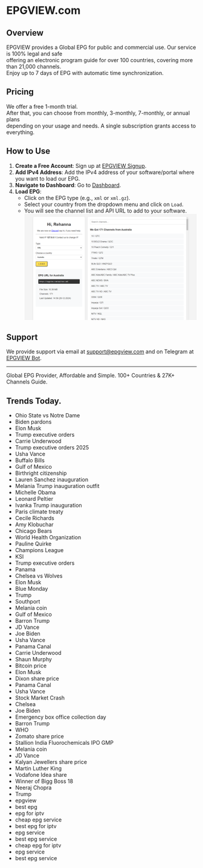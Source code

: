 # EPGVIEW.com



## Overview
EPGVIEW provides a Global EPG for public and commercial use. Our service is 100% legal and safe\
offering an electronic program guide for over 100 countries, covering more than 21,000 channels.\
Enjoy up to 7 days of EPG with automatic time synchronization.

## Pricing
We offer a free 1-month trial. \
After that, you can choose from monthly, 3-monthly, 7-monthly, or annual plans \
depending on your usage and needs. A single subscription grants access to everything.

## How to Use
1. **Create a Free Account**: Sign up at [EPGVIEW Signup](https://epgview.com/signup.php).
2. **Add IPv4 Address**: Add the IPv4 address of your software/portal where you want to load our EPG.
3. **Navigate to Dashboard**: Go to [Dashboard](https://epgview.com/dashboard.php).
4. **Load EPG**:
   - Click on the EPG type (e.g., `xml` or `xml.gz`).
   - Select your country from the dropdown menu and click on `Load`.
   - You will see the channel list and API URL to add to your software.
![EPGVIEW](img/dashboard.png)
## Support
We provide support via email at [support@epgview.com](mailto:support@epgview.com) and on Telegram at [EPGVIEW Bot](https://t.me/epgview_bot).

---

Global EPG Provider, Affordable and Simple. 100+ Countries & 27K+ Channels Guide.

## Trends Today.

- Ohio State vs Notre Dame
- Biden pardons
- Elon Musk
- Trump executive orders
- Carrie Underwood
- Trump executive orders 2025
- Usha Vance
- Buffalo Bills
- Gulf of Mexico
- Birthright citizenship
- Lauren Sanchez inauguration
- Melania Trump inauguration outfit
- Michelle Obama
- Leonard Peltier
- Ivanka Trump inauguration
- Paris climate treaty
- Cecile Richards
- Amy Klobuchar
- Chicago Bears
- World Health Organization
- Pauline Quirke
- Champions League
- KSI
- Trump executive orders
- Panama
- Chelsea vs Wolves
- Elon Musk
- Blue Monday
- Trump
- Southport
- Melania coin
- Gulf of Mexico
- Barron Trump
- JD Vance
- Joe Biden
- Usha Vance
- Panama Canal
- Carrie Underwood
- Shaun Murphy
- Bitcoin price
- Elon Musk
- Dixon share price
- Panama Canal
- Usha Vance
- Stock Market Crash
- Chelsea
- Joe Biden
- Emergency box office collection day
- Barron Trump
- WHO
- Zomato share price
- Stallion India Fluorochemicals IPO GMP
- Melania coin
- JD Vance
- Kalyan Jewellers share price
- Martin Luther King
- Vodafone Idea share
- Winner of Bigg Boss 18
- Neeraj Chopra
- Trump
- epgview
- best epg
- epg for iptv
- cheap epg service
- best epg for iptv
- epg service
- best epg service
- cheap epg for iptv
- epg service
- best epg service
